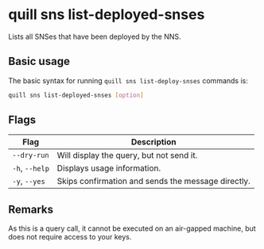 # quill sns list-deployed-snses

Lists all SNSes that have been deployed by the NNS.

## Basic usage

The basic syntax for running `quill sns list-deploy-snses` commands is:

```bash
quill sns list-deployed-snses [option]
```

## Flags

| Flag           | Description                                        |
|----------------|----------------------------------------------------|
| `--dry-run`    | Will display the query, but not send it.           |
| `-h`, `--help` | Displays usage information.                        |
| `-y`, `--yes`  | Skips confirmation and sends the message directly. |

## Remarks

As this is a query call, it cannot be executed on an air-gapped machine, but does not require access to your keys.
